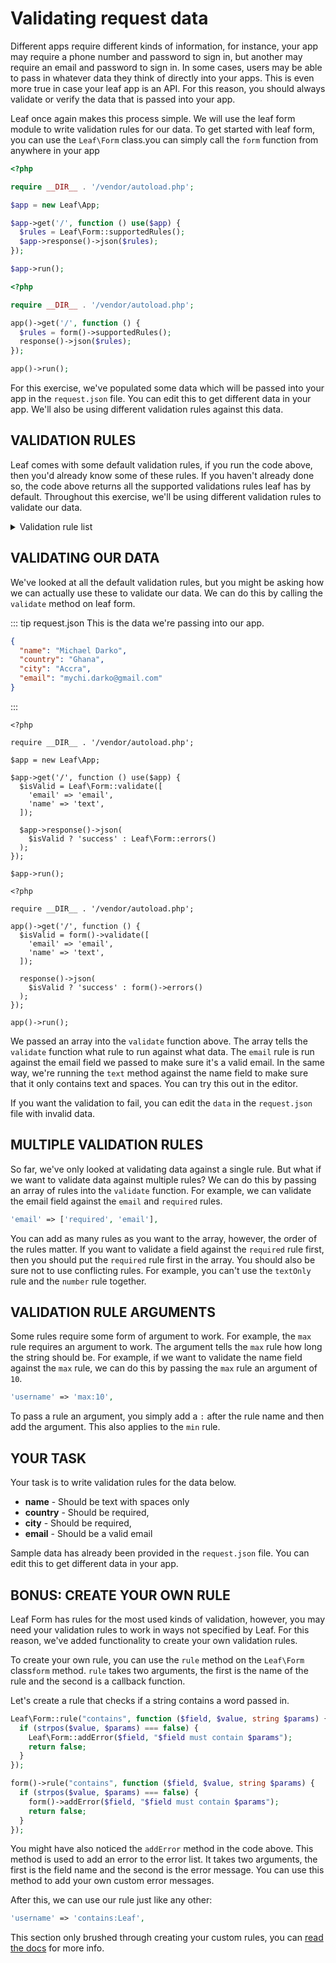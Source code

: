 # Validating request data

Different apps require different kinds of information, for instance, your app may require a phone number and password to sign in, but another may require an email and password to sign in. In some cases, users may be able to pass in whatever data they think of directly into your apps. This is even more true in case your leaf app is an API. For this reason, you should always validate or verify the data that is passed into your app.

Leaf once again makes this process simple. We will use the leaf form module to write validation rules for our data. To get started with leaf form, <span class="class-mode">you can use the `Leaf\Form` class.</span><span class="functional-mode">you can simply call the `form` function from anywhere in your app</span>

<div class="class-mode">

```php
<?php

require __DIR__ . '/vendor/autoload.php';

$app = new Leaf\App;

$app->get('/', function () use($app) {
  $rules = Leaf\Form::supportedRules();
  $app->response()->json($rules);
});

$app->run();
```

</div>
<div class="functional-mode">

```php
<?php

require __DIR__ . '/vendor/autoload.php';

app()->get('/', function () {
  $rules = form()->supportedRules();
  response()->json($rules);
});

app()->run();
```

</div>

For this exercise, we've populated some data which will be passed into your app in the `request.json` file. You can edit this to get different data in your app. We'll also be using different validation rules against this data.

## VALIDATION RULES

Leaf comes with some default validation rules, if you run the code above, then you'd already know some of these rules. If you haven't already done so, the code above returns all the supported validations rules leaf has by default. Throughout this exercise, we'll be using different validation rules to validate our data.

<details>
<summary>Validation rule list</summary>

| Validation rule     |  Purpose                                     |
|:--------------------|:---------------------------------------------|
| required            | field is required                             |
| number              | must only contain numbers                    |
| text                | must only contain text and spaces            |
| textOnly            | should be text only, no spaces allowed       |
| validUsername       | must only contain characters 0-9, A-Z and _  |
| username            | alias for validUsername                      |
| email               | must be a valid email                        |
| noSpaces            | can't contain any spaces                     |
| max                 | max length of a string (requires arguments)  |
| min                 | min length of a string (requires arguments)  |
| date                | string should be a valid date                |

::: tip Note
These rules are **NOT** case-sensitive, so you can type them anyway you prefer, as long as the spelling is the same.
:::

</details>

## VALIDATING OUR DATA

We've looked at all the default validation rules, but you might be asking how we can actually use these to validate our data. We can do this by calling the `validate` method on leaf form.

::: tip request.json
This is the data we're passing into our app.

```json
{
  "name": "Michael Darko",
  "country": "Ghana",
  "city": "Accra",
  "email": "mychi.darko@gmail.com"
}
```

:::

<div class="class-mode">

```php{8-11}
<?php

require __DIR__ . '/vendor/autoload.php';

$app = new Leaf\App;

$app->get('/', function () use($app) {
  $isValid = Leaf\Form::validate([
    'email' => 'email',
    'name' => 'text',
  ]);

  $app->response()->json(
    $isValid ? 'success' : Leaf\Form::errors()
  );
});

$app->run();
```

</div>
<div class="functional-mode">

```php{6-9}
<?php

require __DIR__ . '/vendor/autoload.php';

app()->get('/', function () {
  $isValid = form()->validate([
    'email' => 'email',
    'name' => 'text',
  ]);

  response()->json(
    $isValid ? 'success' : form()->errors()
  );
});

app()->run();
```

</div>

We passed an array into the `validate` function above. The array tells the `validate` function what rule to run against what data. The `email` rule is run against the email field we passed to make sure it's a valid email. In the same way, we're running the `text` method against the name field to make sure that it only contains text and spaces. You can try this out in the editor.

If you want the validation to fail, you can edit the `data` in the `request.json` file with invalid data.

## MULTIPLE VALIDATION RULES

So far, we've only looked at validating data against a single rule. But what if we want to validate data against multiple rules? We can do this by passing an array of rules into the `validate` function. For example, we can validate the email field against the `email` and `required` rules.

```php
'email' => ['required', 'email'],
```

You can add as many rules as you want to the array, however, the order of the rules matter. If you want to validate a field against the `required` rule first, then you should put the `required` rule first in the array. You should also be sure not to use conflicting rules. For example, you can't use the `textOnly` rule and the `number` rule together.

## VALIDATION RULE ARGUMENTS

Some rules require some form of argument to work. For example, the `max` rule requires an argument to work. The argument tells the `max` rule how long the string should be. For example, if we want to validate the name field against the `max` rule, we can do this by passing the `max` rule an argument of `10`.

```php
'username' => 'max:10',
```

To pass a rule an argument, you simply add a `:` after the rule name and then add the argument. This also applies to the `min` rule.

## YOUR TASK

Your task is to write validation rules for the data below.

- **name** - Should be text with spaces only
- **country** - Should be required,
- **city** - Should be required,
- **email** - Should be a valid email

Sample data has already been provided in the `request.json` file. You can edit this to get different data in your app.

## BONUS: CREATE YOUR OWN RULE

Leaf Form has rules for the most used kinds of validation, however, you may need your validation rules to work in ways not specified by Leaf. For this reason, we've added functionality to create your own validation rules.

To create your own rule, you can use the `rule` method on the <span class="class-mode">`Leaf\Form` class</span><span class="class-mode">`form` method</span>. `rule` takes two arguments, the first is the name of the rule and the second is a callback function.

Let's create a rule that checks if a string contains a word passed in.

<div class="class-mode">

```php
Leaf\Form::rule("contains", function ($field, $value, string $params) {
  if (strpos($value, $params) === false) {
    Leaf\Form::addError($field, "$field must contain $params");
    return false;
  }
});
```

</div>
<div class="functional-mode">

```php
form()->rule("contains", function ($field, $value, string $params) {
  if (strpos($value, $params) === false) {
    form()->addError($field, "$field must contain $params");
    return false;
  }
});
```

</div>

You might have also noticed the `addError` method in the code above. This method is used to add an error to the error list. It takes two arguments, the first is the field name and the second is the error message. You can use this method to add your own custom error messages.

After this, we can use our rule just like any other:

```php
'username' => 'contains:Leaf',
```

This section only brushed through creating your custom rules, you can [read the docs](/modules/forms/v/1.2/#create-your-own-rules) for more info.
